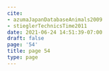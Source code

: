 ```yaml
---
cite:
- azumaJapanDatabaseAnimals2009
- stieglerTechnicsTime2011
date: 2021-06-24 14:51:39-07:00
draft: false
page: '54'
title: page 54
type: page
---
```


